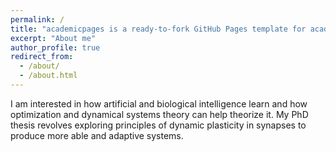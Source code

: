 ```yaml
---
permalink: /
title: "academicpages is a ready-to-fork GitHub Pages template for academic personal websites"
excerpt: "About me"
author_profile: true
redirect_from: 
  - /about/
  - /about.html
---
```


I am interested in how artificial and biological intelligence learn and how optimization and dynamical systems theory can help theorize it. My PhD thesis revolves exploring principles of dynamic plasticity in synapses to produce more able and adaptive systems. 
